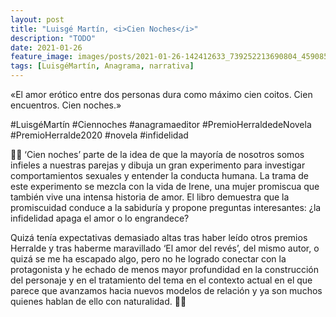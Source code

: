 ```yaml
---
layout: post
title: "Luisgé Martín, <i>Cien Noches</i>"
description: "TODO"
date: 2021-01-26
feature_image: images/posts/2021-01-26-142412633_739252213690804_4590850753760150503_n_17897283337801082.jpg
tags: [LuisgéMartín, Anagrama, narrativa]
---
```


«El amor erótico entre dos personas dura como máximo cien coitos. Cien encuentros. Cien noches.»
<!--more-->

#LuisgéMartín #Ciennoches #anagramaeditor #PremioHerraldedeNovela #PremioHerralde2020 #novela #infidelidad

🕵️‍♀️ ‘Cien noches’ parte de la idea de que la mayoría de nosotros somos infieles a nuestras parejas y dibuja un gran experimento para investigar comportamientos sexuales y entender la conducta humana. La trama de este experimento se mezcla con la vida de Irene, una mujer promiscua que también vive una intensa historia de amor. El libro demuestra que la promiscuidad conduce a la sabiduría y propone preguntas interesantes: ¿la infidelidad apaga el amor o lo engrandece?

Quizá tenía expectativas demasiado altas tras haber leído otros premios Herralde y tras haberme maravillado ‘El amor del revés’, del mismo autor, o quizá se me ha escapado algo, pero no he logrado conectar con la protagonista y he echado de menos mayor profundidad en la construcción del personaje y en el tratamiento del tema en el contexto actual en el que parece que avanzamos hacia nuevos modelos de relación y ya son muchos quienes hablan de ello con naturalidad. 🕵️‍♀️
